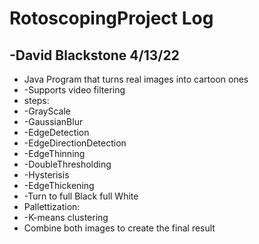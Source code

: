 # RotoscopingProject Log
-David Blackstone
4/13/22
------------------
-  Java Program that turns real images into cartoon ones
-  -Supports video filtering
- steps:
-   -GrayScale
-   -GaussianBlur
-   -EdgeDetection
-   -EdgeDirectionDetection
-   -EdgeThinning
-   -DoubleThresholding
-   -Hysterisis
-   -EdgeThickening
-   -Turn to full Black full White
-   Pallettization:
-   -K-means clustering
- Combine both images to create the final result
